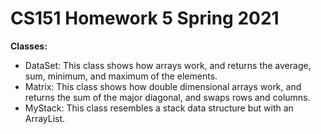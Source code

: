 # CS151 Homework 5 Spring 2021

**Classes:**

- DataSet: This class shows how arrays work, and returns the average, sum, minimum, and maximum of the elements.
- Matrix: This class shows how double dimensional arrays work, and returns the sum of the major diagonal, and swaps rows and columns.
- MyStack: This class resembles a stack data structure but with an ArrayList.
